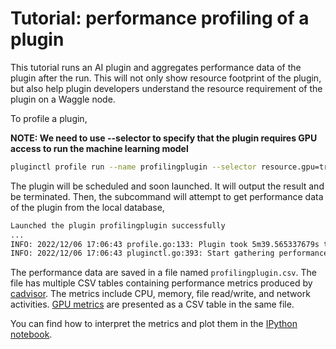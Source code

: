 # Tutorial: performance profiling of a plugin
This tutorial runs an AI plugin and aggregates performance data of the plugin after the run. This will not only show resource footprint of the plugin, but also help plugin developers understand the resource requirement of the plugin on a Waggle node.

To profile a plugin,

__NOTE: We need to use --selector to specify that the plugin requires GPU access to run the machine learning model__
```bash
pluginctl profile run --name profilingplugin --selector resource.gpu=true registry.sagecontinuum.org/yonghokim/object-counter:0.5.1 -- -stream bottom
```

The plugin will be scheduled and soon launched. It will output the result and be terminated. Then, the subcommand will attempt to get performance data of the plugin from the local database,
```bash
Launched the plugin profilingplugin successfully 
...
INFO: 2022/12/06 17:06:43 profile.go:133: Plugin took 5m39.565337679s to finish
INFO: 2022/12/06 17:06:43 pluginctl.go:393: Start gathering performance data...
```

The performance data are saved in a file named `profilingplugin.csv`. The file has multiple CSV tables containing performance metrics produced by [cadvisor](https://github.com/google/cadvisor). The metrics include CPU, memory, file read/write, and network activities. [GPU metrics](https://github.com/waggle-sensor/jetson-exporter/blob/main/README.md#metrics) are presented as a CSV table in the same file.

You can find how to interpret the metrics and plot them in the [IPython notebook](../../scripts/analysis/Analyze_plugin_performance.ipynb).